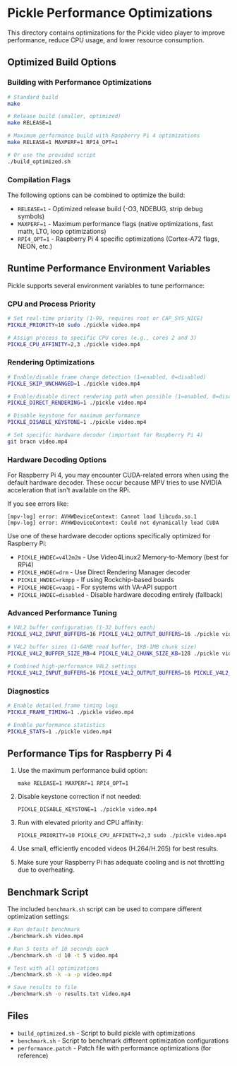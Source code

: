 # Pickle Performance Optimizations

This directory contains optimizations for the Pickle video player to improve performance, reduce CPU usage, and lower resource consumption.

## Optimized Build Options

### Building with Performance Optimizations

```bash
# Standard build
make

# Release build (smaller, optimized)
make RELEASE=1

# Maximum performance build with Raspberry Pi 4 optimizations
make RELEASE=1 MAXPERF=1 RPI4_OPT=1

# Or use the provided script
./build_optimized.sh
```

### Compilation Flags

The following options can be combined to optimize the build:

- `RELEASE=1` - Optimized release build (-O3, NDEBUG, strip debug symbols)
- `MAXPERF=1` - Maximum performance flags (native optimizations, fast math, LTO, loop optimizations)
- `RPI4_OPT=1` - Raspberry Pi 4 specific optimizations (Cortex-A72 flags, NEON, etc.)

## Runtime Performance Environment Variables

Pickle supports several environment variables to tune performance:

### CPU and Process Priority

```bash
# Set real-time priority (1-99, requires root or CAP_SYS_NICE)
PICKLE_PRIORITY=10 sudo ./pickle video.mp4

# Assign process to specific CPU cores (e.g., cores 2 and 3)
PICKLE_CPU_AFFINITY=2,3 ./pickle video.mp4
```

### Rendering Optimizations

```bash
# Enable/disable frame change detection (1=enabled, 0=disabled)
PICKLE_SKIP_UNCHANGED=1 ./pickle video.mp4

# Enable/disable direct rendering path when possible (1=enabled, 0=disabled)
PICKLE_DIRECT_RENDERING=1 ./pickle video.mp4

# Disable keystone for maximum performance
PICKLE_DISABLE_KEYSTONE=1 ./pickle video.mp4

# Set specific hardware decoder (important for Raspberry Pi 4)
git bracn video.mp4
```

### Hardware Decoding Options

For Raspberry Pi 4, you may encounter CUDA-related errors when using the default hardware decoder. These occur because MPV tries to use NVIDIA acceleration that isn't available on the RPi.

If you see errors like:
```
[mpv-log] error: AVHWDeviceContext: Cannot load libcuda.so.1
[mpv-log] error: AVHWDeviceContext: Could not dynamically load CUDA
```

Use one of these hardware decoder options specifically optimized for Raspberry Pi:

- `PICKLE_HWDEC=v4l2m2m` - Use Video4Linux2 Memory-to-Memory (best for RPi4)
- `PICKLE_HWDEC=drm` - Use Direct Rendering Manager decoder
- `PICKLE_HWDEC=rkmpp` - If using Rockchip-based boards
- `PICKLE_HWDEC=vaapi` - For systems with VA-API support
- `PICKLE_HWDEC=disabled` - Disable hardware decoding entirely (fallback)

### Advanced Performance Tuning

```bash
# V4L2 buffer configuration (1-32 buffers each)
PICKLE_V4L2_INPUT_BUFFERS=16 PICKLE_V4L2_OUTPUT_BUFFERS=16 ./pickle video.mp4

# V4L2 buffer sizes (1-64MB read buffer, 1KB-1MB chunk size)
PICKLE_V4L2_BUFFER_SIZE_MB=4 PICKLE_V4L2_CHUNK_SIZE_KB=128 ./pickle video.mp4

# Combined high-performance V4L2 settings
PICKLE_V4L2_INPUT_BUFFERS=16 PICKLE_V4L2_OUTPUT_BUFFERS=16 PICKLE_V4L2_BUFFER_SIZE_MB=8 PICKLE_V4L2_CHUNK_SIZE_KB=256 ./pickle video.mp4
```

### Diagnostics

```bash
# Enable detailed frame timing logs
PICKLE_FRAME_TIMING=1 ./pickle video.mp4

# Enable performance statistics
PICKLE_STATS=1 ./pickle video.mp4
```

## Performance Tips for Raspberry Pi 4

1. Use the maximum performance build option:
   ```
   make RELEASE=1 MAXPERF=1 RPI4_OPT=1
   ```

2. Disable keystone correction if not needed:
   ```
   PICKLE_DISABLE_KEYSTONE=1 ./pickle video.mp4
   ```

3. Run with elevated priority and CPU affinity:
   ```
   PICKLE_PRIORITY=10 PICKLE_CPU_AFFINITY=2,3 sudo ./pickle video.mp4
   ```

4. Use small, efficiently encoded videos (H.264/H.265) for best results.

5. Make sure your Raspberry Pi has adequate cooling and is not throttling due to overheating.

## Benchmark Script

The included `benchmark.sh` script can be used to compare different optimization settings:

```bash
# Run default benchmark
./benchmark.sh video.mp4

# Run 5 tests of 10 seconds each
./benchmark.sh -d 10 -t 5 video.mp4

# Test with all optimizations
./benchmark.sh -k -a -p video.mp4

# Save results to file
./benchmark.sh -o results.txt video.mp4
```

## Files

- `build_optimized.sh` - Script to build pickle with optimizations
- `benchmark.sh` - Script to benchmark different optimization configurations
- `performance.patch` - Patch file with performance optimizations (for reference)